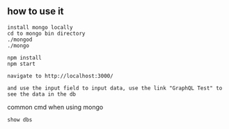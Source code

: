 

## how to use it

```
install mongo locally
cd to mongo bin directory
./mongod
./mongo        

npm install
npm start

navigate to http://localhost:3000/

and use the input field to input data, use the link "GraphQL Test" to see the data in the db

```


common cmd when using mongo
```
show dbs

```

